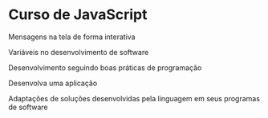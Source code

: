 # Curso de JavaScript
Mensagens na tela de forma interativa

Variáveis no desenvolvimento de software

Desenvolvimento seguindo boas práticas de programação

Desenvolva uma aplicação

Adaptações de soluções desenvolvidas pela linguagem em seus programas de software

